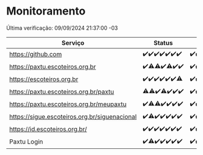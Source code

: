 # Monitoramento

Última verificação: 09/09/2024 21:37:00 -03

|Serviço|Status|Últimas 24h|
|---|---|---|
|https://github.com|<span title="2024-09-02: OK=23">✔️</span><span title="2024-09-03: OK=23">✔️</span><span title="2024-09-04: OK=23">✔️</span><span title="2024-09-05: OK=23">✔️</span><span title="2024-09-06: OK=23">✔️</span><span title="2024-09-07: OK=23">✔️</span><span title="2024-09-08: OK=23">✔️</span>|<span title="08/09/2024 21:39:00 -03 : 200">✔️</span><span title="08/09/2024 23:08:00 -03 : 200">✔️</span><span title="09/09/2024 00:11:00 -03 : 200">✔️</span><span title="09/09/2024 01:10:00 -03 : 200">✔️</span><span title="09/09/2024 02:09:00 -03 : 200">✔️</span><span title="09/09/2024 03:12:00 -03 : 200">✔️</span><span title="09/09/2024 04:08:00 -03 : 200">✔️</span><span title="09/09/2024 05:11:00 -03 : 200">✔️</span><span title="09/09/2024 06:09:00 -03 : 200">✔️</span><span title="09/09/2024 07:08:00 -03 : 200">✔️</span><span title="09/09/2024 08:07:00 -03 : 200">✔️</span><span title="09/09/2024 09:15:00 -03 : 200">✔️</span><span title="09/09/2024 10:17:00 -03 : 200">✔️</span><span title="09/09/2024 11:10:00 -03 : 200">✔️</span><span title="09/09/2024 12:08:00 -03 : 200">✔️</span><span title="09/09/2024 13:09:00 -03 : 200">✔️</span><span title="09/09/2024 14:06:00 -03 : 200">✔️</span><span title="09/09/2024 15:10:00 -03 : 200">✔️</span><span title="09/09/2024 16:06:00 -03 : 200">✔️</span><span title="09/09/2024 17:08:00 -03 : 200">✔️</span><span title="09/09/2024 18:06:00 -03 : 200">✔️</span><span title="09/09/2024 19:07:00 -03 : 200">✔️</span><span title="09/09/2024 20:08:00 -03 : 200">✔️</span><span title="09/09/2024 21:37:00 -03 : 200">✔️</span>|
|https://paxtu.escoteiros.org.br|<span title="2024-09-02: OK=23">✔️</span><span title="2024-09-03: OK=21, Falhas=2">⚠️</span><span title="2024-09-04: OK=22, Falhas=1">⚠️</span><span title="2024-09-05: OK=23">✔️</span><span title="2024-09-06: OK=22, Falhas=1">⚠️</span><span title="2024-09-07: OK=23">✔️</span><span title="2024-09-08: OK=23">✔️</span>|<span title="08/09/2024 21:39:00 -03 : 200">✔️</span><span title="08/09/2024 23:08:00 -03 : 200">✔️</span><span title="09/09/2024 00:11:00 -03 : 200">✔️</span><span title="09/09/2024 01:10:00 -03 : 200">✔️</span><span title="09/09/2024 02:09:00 -03 : 200">✔️</span><span title="09/09/2024 03:12:00 -03 : 200">✔️</span><span title="09/09/2024 04:08:00 -03 : 200">✔️</span><span title="09/09/2024 05:11:00 -03 : 200">✔️</span><span title="09/09/2024 06:09:00 -03 : 200">✔️</span><span title="09/09/2024 07:08:00 -03 : 200">✔️</span><span title="09/09/2024 08:07:00 -03 : 200">✔️</span><span title="09/09/2024 09:15:00 -03 : 200">✔️</span><span title="09/09/2024 10:17:00 -03 : 200">✔️</span><span title="09/09/2024 11:10:00 -03 : 200">✔️</span><span title="09/09/2024 12:08:00 -03 : 200">✔️</span><span title="09/09/2024 13:09:00 -03 : 200">✔️</span><span title="09/09/2024 14:07:00 -03 : 200">✔️</span><span title="09/09/2024 15:10:00 -03 : 0">❌</span><span title="09/09/2024 16:06:00 -03 : 200">✔️</span><span title="09/09/2024 17:08:00 -03 : 200">✔️</span><span title="09/09/2024 18:06:00 -03 : 200">✔️</span><span title="09/09/2024 19:07:00 -03 : 200">✔️</span><span title="09/09/2024 20:08:00 -03 : 0">❌</span><span title="09/09/2024 21:37:00 -03 : 200">✔️</span>|
|https://escoteiros.org.br|<span title="2024-09-02: OK=23">✔️</span><span title="2024-09-03: OK=23">✔️</span><span title="2024-09-04: OK=23">✔️</span><span title="2024-09-05: OK=23">✔️</span><span title="2024-09-06: OK=23">✔️</span><span title="2024-09-07: OK=23">✔️</span><span title="2024-09-08: OK=22, Falhas=1">⚠️</span>|<span title="08/09/2024 21:39:00 -03 : 200">✔️</span><span title="08/09/2024 23:08:00 -03 : 200">✔️</span><span title="09/09/2024 00:11:00 -03 : 200">✔️</span><span title="09/09/2024 01:10:00 -03 : 200">✔️</span><span title="09/09/2024 02:09:00 -03 : 200">✔️</span><span title="09/09/2024 03:12:00 -03 : 200">✔️</span><span title="09/09/2024 04:08:00 -03 : 200">✔️</span><span title="09/09/2024 05:12:00 -03 : 200">✔️</span><span title="09/09/2024 06:09:00 -03 : 200">✔️</span><span title="09/09/2024 07:08:00 -03 : 200">✔️</span><span title="09/09/2024 08:07:00 -03 : 200">✔️</span><span title="09/09/2024 09:15:00 -03 : 200">✔️</span><span title="09/09/2024 10:17:00 -03 : 200">✔️</span><span title="09/09/2024 11:10:00 -03 : 200">✔️</span><span title="09/09/2024 12:08:00 -03 : 200">✔️</span><span title="09/09/2024 13:09:00 -03 : 200">✔️</span><span title="09/09/2024 14:07:00 -03 : 200">✔️</span><span title="09/09/2024 15:10:00 -03 : 200">✔️</span><span title="09/09/2024 16:06:00 -03 : 200">✔️</span><span title="09/09/2024 17:08:00 -03 : 200">✔️</span><span title="09/09/2024 18:06:00 -03 : 200">✔️</span><span title="09/09/2024 19:07:00 -03 : 200">✔️</span><span title="09/09/2024 20:08:00 -03 : 200">✔️</span><span title="09/09/2024 21:37:00 -03 : 200">✔️</span>|
|https://paxtu.escoteiros.org.br/paxtu|<span title="2024-09-02: OK=22, Falhas=1">⚠️</span><span title="2024-09-03: OK=21, Falhas=2">⚠️</span><span title="2024-09-04: OK=23">✔️</span><span title="2024-09-05: OK=22, Falhas=1">⚠️</span><span title="2024-09-06: OK=23">✔️</span><span title="2024-09-07: OK=23">✔️</span><span title="2024-09-08: OK=23">✔️</span>|<span title="08/09/2024 21:39:00 -03 : 200">✔️</span><span title="08/09/2024 23:08:00 -03 : 200">✔️</span><span title="09/09/2024 00:11:00 -03 : 200">✔️</span><span title="09/09/2024 01:10:00 -03 : 200">✔️</span><span title="09/09/2024 02:09:00 -03 : 200">✔️</span><span title="09/09/2024 03:12:00 -03 : 200">✔️</span><span title="09/09/2024 04:08:00 -03 : 200">✔️</span><span title="09/09/2024 05:12:00 -03 : 200">✔️</span><span title="09/09/2024 06:09:00 -03 : 200">✔️</span><span title="09/09/2024 07:08:00 -03 : 200">✔️</span><span title="09/09/2024 08:07:00 -03 : 200">✔️</span><span title="09/09/2024 09:15:00 -03 : 200">✔️</span><span title="09/09/2024 10:17:00 -03 : 200">✔️</span><span title="09/09/2024 11:10:00 -03 : 200">✔️</span><span title="09/09/2024 12:08:00 -03 : 200">✔️</span><span title="09/09/2024 13:09:00 -03 : 200">✔️</span><span title="09/09/2024 14:07:00 -03 : 200">✔️</span><span title="09/09/2024 15:10:00 -03 : 200">✔️</span><span title="09/09/2024 16:06:00 -03 : 200">✔️</span><span title="09/09/2024 17:08:00 -03 : 200">✔️</span><span title="09/09/2024 18:06:00 -03 : 200">✔️</span><span title="09/09/2024 19:07:00 -03 : 200">✔️</span><span title="09/09/2024 20:08:00 -03 : 200">✔️</span><span title="09/09/2024 21:37:00 -03 : 200">✔️</span>|
|https://paxtu.escoteiros.org.br/meupaxtu|<span title="2024-09-02: OK=23">✔️</span><span title="2024-09-03: OK=22, Falhas=1">⚠️</span><span title="2024-09-04: OK=22, Falhas=1">⚠️</span><span title="2024-09-05: OK=23">✔️</span><span title="2024-09-06: OK=23">✔️</span><span title="2024-09-07: OK=23">✔️</span><span title="2024-09-08: OK=23">✔️</span>|<span title="08/09/2024 21:39:00 -03 : 200">✔️</span><span title="08/09/2024 23:08:00 -03 : 200">✔️</span><span title="09/09/2024 00:11:00 -03 : 200">✔️</span><span title="09/09/2024 01:10:00 -03 : 200">✔️</span><span title="09/09/2024 02:09:00 -03 : 200">✔️</span><span title="09/09/2024 03:12:00 -03 : 200">✔️</span><span title="09/09/2024 04:08:00 -03 : 200">✔️</span><span title="09/09/2024 05:12:00 -03 : 200">✔️</span><span title="09/09/2024 06:09:00 -03 : 200">✔️</span><span title="09/09/2024 07:08:00 -03 : 200">✔️</span><span title="09/09/2024 08:07:00 -03 : 200">✔️</span><span title="09/09/2024 09:15:00 -03 : 200">✔️</span><span title="09/09/2024 10:17:00 -03 : 200">✔️</span><span title="09/09/2024 11:10:00 -03 : 200">✔️</span><span title="09/09/2024 12:08:00 -03 : 200">✔️</span><span title="09/09/2024 13:09:00 -03 : 200">✔️</span><span title="09/09/2024 14:07:00 -03 : 200">✔️</span><span title="09/09/2024 15:10:00 -03 : 200">✔️</span><span title="09/09/2024 16:06:00 -03 : 200">✔️</span><span title="09/09/2024 17:08:00 -03 : 200">✔️</span><span title="09/09/2024 18:06:00 -03 : 200">✔️</span><span title="09/09/2024 19:07:00 -03 : 200">✔️</span><span title="09/09/2024 20:08:00 -03 : 200">✔️</span><span title="09/09/2024 21:37:00 -03 : 200">✔️</span>|
|https://sigue.escoteiros.org.br/siguenacional|<span title="2024-09-02: OK=23">✔️</span><span title="2024-09-03: OK=22, Falhas=1">⚠️</span><span title="2024-09-04: OK=23">✔️</span><span title="2024-09-05: OK=23">✔️</span><span title="2024-09-06: OK=23">✔️</span><span title="2024-09-07: OK=23">✔️</span><span title="2024-09-08: OK=23">✔️</span>|<span title="08/09/2024 21:39:00 -03 : 200">✔️</span><span title="08/09/2024 23:08:00 -03 : 200">✔️</span><span title="09/09/2024 00:11:00 -03 : 200">✔️</span><span title="09/09/2024 01:10:00 -03 : 200">✔️</span><span title="09/09/2024 02:09:00 -03 : 200">✔️</span><span title="09/09/2024 03:12:00 -03 : 200">✔️</span><span title="09/09/2024 04:08:00 -03 : 200">✔️</span><span title="09/09/2024 05:12:00 -03 : 200">✔️</span><span title="09/09/2024 06:09:00 -03 : 200">✔️</span><span title="09/09/2024 07:08:00 -03 : 200">✔️</span><span title="09/09/2024 08:07:00 -03 : 200">✔️</span><span title="09/09/2024 09:15:00 -03 : 200">✔️</span><span title="09/09/2024 10:17:00 -03 : 200">✔️</span><span title="09/09/2024 11:10:00 -03 : 200">✔️</span><span title="09/09/2024 12:08:00 -03 : 200">✔️</span><span title="09/09/2024 13:09:00 -03 : 200">✔️</span><span title="09/09/2024 14:07:00 -03 : 200">✔️</span><span title="09/09/2024 15:10:00 -03 : 200">✔️</span><span title="09/09/2024 16:06:00 -03 : 200">✔️</span><span title="09/09/2024 17:08:00 -03 : 200">✔️</span><span title="09/09/2024 18:06:00 -03 : 200">✔️</span><span title="09/09/2024 19:07:00 -03 : 200">✔️</span><span title="09/09/2024 20:08:00 -03 : 200">✔️</span><span title="09/09/2024 21:37:00 -03 : 200">✔️</span>|
|https://id.escoteiros.org.br/|<span title="2024-09-02: OK=23">✔️</span><span title="2024-09-03: OK=23">✔️</span><span title="2024-09-04: OK=23">✔️</span><span title="2024-09-05: OK=23">✔️</span><span title="2024-09-06: OK=23">✔️</span><span title="2024-09-07: OK=23">✔️</span><span title="2024-09-08: OK=23">✔️</span>|<span title="08/09/2024 21:39:00 -03 : 200">✔️</span><span title="08/09/2024 23:08:00 -03 : 200">✔️</span><span title="09/09/2024 00:11:00 -03 : 200">✔️</span><span title="09/09/2024 01:10:00 -03 : 200">✔️</span><span title="09/09/2024 02:09:00 -03 : 200">✔️</span><span title="09/09/2024 03:12:00 -03 : 200">✔️</span><span title="09/09/2024 04:08:00 -03 : 200">✔️</span><span title="09/09/2024 05:12:00 -03 : 200">✔️</span><span title="09/09/2024 06:09:00 -03 : 200">✔️</span><span title="09/09/2024 07:08:00 -03 : 200">✔️</span><span title="09/09/2024 08:07:00 -03 : 200">✔️</span><span title="09/09/2024 09:15:00 -03 : 200">✔️</span><span title="09/09/2024 10:17:00 -03 : 200">✔️</span><span title="09/09/2024 11:10:00 -03 : 200">✔️</span><span title="09/09/2024 12:08:00 -03 : 200">✔️</span><span title="09/09/2024 13:09:00 -03 : 200">✔️</span><span title="09/09/2024 14:07:00 -03 : 200">✔️</span><span title="09/09/2024 15:10:00 -03 : 200">✔️</span><span title="09/09/2024 16:06:00 -03 : 200">✔️</span><span title="09/09/2024 17:08:00 -03 : 200">✔️</span><span title="09/09/2024 18:06:00 -03 : 200">✔️</span><span title="09/09/2024 19:07:00 -03 : 200">✔️</span><span title="09/09/2024 20:08:00 -03 : 200">✔️</span><span title="09/09/2024 21:37:00 -03 : 200">✔️</span>|
|Paxtu Login|<span title="2024-09-02: OK=23">✔️</span><span title="2024-09-03: OK=22, Falhas=1">⚠️</span><span title="2024-09-04: OK=23">✔️</span><span title="2024-09-05: OK=23">✔️</span><span title="2024-09-06: OK=23">✔️</span><span title="2024-09-07: OK=23">✔️</span><span title="2024-09-08: OK=23">✔️</span>|<span title="08/09/2024 21:39:00 -03 : 200">✔️</span><span title="08/09/2024 23:08:00 -03 : 200">✔️</span><span title="09/09/2024 00:11:00 -03 : 200">✔️</span><span title="09/09/2024 01:10:00 -03 : 200">✔️</span><span title="09/09/2024 02:09:00 -03 : 200">✔️</span><span title="09/09/2024 03:12:00 -03 : 200">✔️</span><span title="09/09/2024 04:08:00 -03 : 200">✔️</span><span title="09/09/2024 05:12:00 -03 : 200">✔️</span><span title="09/09/2024 06:09:00 -03 : 200">✔️</span><span title="09/09/2024 07:08:00 -03 : 200">✔️</span><span title="09/09/2024 08:07:00 -03 : 200">✔️</span><span title="09/09/2024 09:15:00 -03 : 200">✔️</span><span title="09/09/2024 10:17:00 -03 : 200">✔️</span><span title="09/09/2024 11:10:00 -03 : 200">✔️</span><span title="09/09/2024 12:08:00 -03 : 200">✔️</span><span title="09/09/2024 13:09:00 -03 : 200">✔️</span><span title="09/09/2024 14:07:00 -03 : 200">✔️</span><span title="09/09/2024 15:10:00 -03 : 200">✔️</span><span title="09/09/2024 16:06:00 -03 : 200">✔️</span><span title="09/09/2024 17:08:00 -03 : 200">✔️</span><span title="09/09/2024 18:06:00 -03 : 200">✔️</span><span title="09/09/2024 19:07:00 -03 : 200">✔️</span><span title="09/09/2024 20:08:00 -03 : 200">✔️</span><span title="09/09/2024 21:37:00 -03 : 200">✔️</span>|
